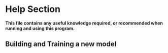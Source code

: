 # Help Section

**This file contains any useful knowledge required, or recommended when running and using this program.**

## Building and Training a new model
